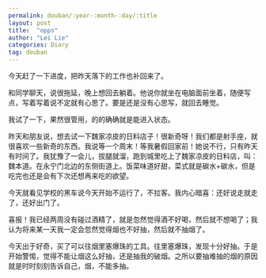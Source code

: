 ```yaml
---
permalink: douban/:year-:month-:day/:title
layout: post
title:  "opps"
author: "Lei Lie"
categories: Diary
tag: douban
---
```


今天赶了一下进度，把昨天落下的工作也补回来了。

和同学聊天，说很拖延，晚上想回去躺着。他说你就坐在电脑面前坐着，随便写点，写着写着说不定就有心思了。要是还是没有心思写，就回去睡觉。

我试了一下，果然很管用，的的确确就是能进入状态。

昨天和朋友说，想去试一下魏家凉皮的日料店子！很新奇呀！我们都是射手座，就很喜欢一些新奇的东西。我说等一个周末！等我暑假回家前！她说不行，只有昨天有时间了。我犹豫了一会儿，拔腿就溜，跑到城里吃上了魏家凉皮的日料店，叫：魏本道。在永宁门北边的东侧街道上。饭菜味道好甜，菜式就是碳水+碳水，但是吃完也还是会有下次还想再来吃的欲望。

今天就看见学校的黑车说今天开始不运行了，不拉客。我内心暗喜：还好说走就走了，还好出门了。

喜报！我已经两周没有碰过酒精了，就是忽然觉得酒不好喝，然后就不想喝了；我认为将来某一天我一定会忽然觉得烟也不好抽，然后就不抽烟了。

今天出于好奇，买了可以往烟里塞爆珠的工具。往里塞爆珠，发现十分好抽。于是开始警惕，觉得不能让烟这么好抽，还是抽我的破烟。之所以要抽难抽的烟的原因就是时时刻刻告诉自己，烟，不能多抽。

